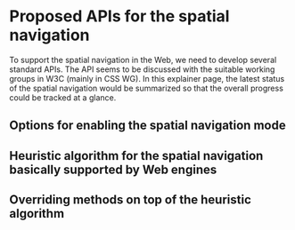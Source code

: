 # Proposed APIs for the spatial navigation
To support the spatial navigation in the Web, we need to develop several standard APIs. The API seems to be discussed with the suitable working groups in W3C (mainly in CSS WG). In this explainer page, the latest status of the spatial navigation would be summarized so that the overall progress could be tracked at a glance.

## Options for enabling the spatial navigation mode

## Heuristic algorithm for the spatial navigation basically supported by Web engines

## Overriding methods on top of the heuristic algorithm

